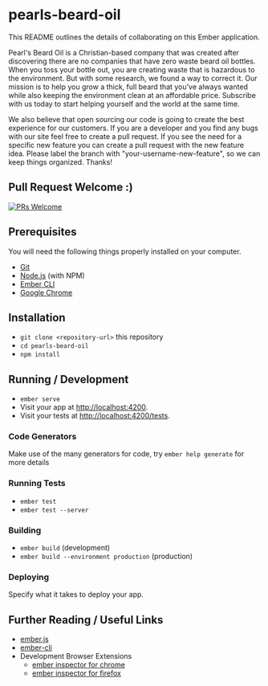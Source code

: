 # pearls-beard-oil

This README outlines the details of collaborating on this Ember application.

Pearl's Beard Oil is a Christian-based company that was created after discovering there are no companies that have zero waste beard oil bottles. When you toss your bottle out, you are creating waste that is hazardous to the environment. But with some research, we found a way to correct it. Our mission is to help you grow a thick, full beard that you’ve always wanted while also keeping the environment clean at an affordable price. Subscribe with us today to start helping yourself and the world at the same time.

We also believe that open sourcing our code is going to create the best experience
for our customers. If you are a developer and you find any bugs with our site feel free
to create a pull request. If you see the need for a specific new feature you can
create a pull request with the new feature idea. Please label the branch with
"your-username-new-feature", so we can keep things organized. Thanks!

## Pull Request Welcome :)
[![PRs Welcome](https://img.shields.io/badge/prs-welcome-brightgreen.svg?style=flat-square)](http://makeapullrequest.com)

## Prerequisites

You will need the following things properly installed on your computer.

* [Git](https://git-scm.com/)
* [Node.js](https://nodejs.org/) (with NPM)
* [Ember CLI](https://ember-cli.com/)
* [Google Chrome](https://google.com/chrome/)

## Installation

* `git clone <repository-url>` this repository
* `cd pearls-beard-oil`
* `npm install`

## Running / Development

* `ember serve`
* Visit your app at [http://localhost:4200](http://localhost:4200).
* Visit your tests at [http://localhost:4200/tests](http://localhost:4200/tests).

### Code Generators

Make use of the many generators for code, try `ember help generate` for more details

### Running Tests

* `ember test`
* `ember test --server`

### Building

* `ember build` (development)
* `ember build --environment production` (production)

### Deploying

Specify what it takes to deploy your app.

## Further Reading / Useful Links

* [ember.js](https://emberjs.com/)
* [ember-cli](https://ember-cli.com/)
* Development Browser Extensions
  * [ember inspector for chrome](https://chrome.google.com/webstore/detail/ember-inspector/bmdblncegkenkacieihfhpjfppoconhi)
  * [ember inspector for firefox](https://addons.mozilla.org/en-US/firefox/addon/ember-inspector/)
